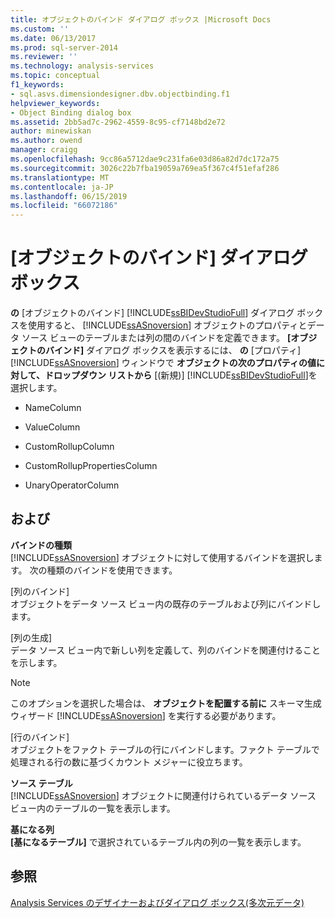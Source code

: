 ```yaml
---
title: オブジェクトのバインド ダイアログ ボックス |Microsoft Docs
ms.custom: ''
ms.date: 06/13/2017
ms.prod: sql-server-2014
ms.reviewer: ''
ms.technology: analysis-services
ms.topic: conceptual
f1_keywords:
- sql.asvs.dimensiondesigner.dbv.objectbinding.f1
helpviewer_keywords:
- Object Binding dialog box
ms.assetid: 2bb5ad7c-2962-4559-8c95-cf7148bd2e72
author: minewiskan
ms.author: owend
manager: craigg
ms.openlocfilehash: 9cc86a5712dae9c231fa6e03d86a82d7dc172a75
ms.sourcegitcommit: 3026c22b7fba19059a769ea5f367c4f51efaf286
ms.translationtype: MT
ms.contentlocale: ja-JP
ms.lasthandoff: 06/15/2019
ms.locfileid: "66072186"
---
```

# <a name="object-binding-dialog-box"></a>[オブジェクトのバインド] ダイアログ ボックス
  **の** [オブジェクトのバインド] [!INCLUDE[ssBIDevStudioFull](../includes/ssbidevstudiofull-md.md)] ダイアログ ボックスを使用すると、 [!INCLUDE[ssASnoversion](../includes/ssasnoversion-md.md)] オブジェクトのプロパティとデータ ソース ビューのテーブルまたは列の間のバインドを定義できます。 **[オブジェクトのバインド]** ダイアログ ボックスを表示するには、 **の** [プロパティ] [!INCLUDE[ssASnoversion](../includes/ssasnoversion-md.md)] ウィンドウで **オブジェクトの次のプロパティの値に対して、ドロップダウン リストから** [(新規)] [!INCLUDE[ssBIDevStudioFull](../includes/ssbidevstudiofull-md.md)]を選択します。  
  
-   NameColumn  
  
-   ValueColumn  
  
-   CustomRollupColumn  
  
-   CustomRollupPropertiesColumn  
  
-   UnaryOperatorColumn  
  
## <a name="options"></a>および  
 **バインドの種類**  
 [!INCLUDE[ssASnoversion](../includes/ssasnoversion-md.md)] オブジェクトに対して使用するバインドを選択します。 次の種類のバインドを使用できます。  
  
 [列のバインド]  
 オブジェクトをデータ ソース ビュー内の既存のテーブルおよび列にバインドします。  
  
 [列の生成]  
 データ ソース ビュー内で新しい列を定義して、列のバインドを関連付けることを示します。  
  
> [!NOTE]  
>  このオプションを選択した場合は、 **オブジェクトを配置する前に** スキーマ生成ウィザード [!INCLUDE[ssASnoversion](../includes/ssasnoversion-md.md)] を実行する必要があります。  
  
 [行のバインド]  
 オブジェクトをファクト テーブルの行にバインドします。ファクト テーブルで処理される行の数に基づくカウント メジャーに役立ちます。  
  
 **ソース テーブル**  
 [!INCLUDE[ssASnoversion](../includes/ssasnoversion-md.md)] オブジェクトに関連付けられているデータ ソース ビュー内のテーブルの一覧を表示します。  
  
 **基になる列**  
 **[基になるテーブル]** で選択されているテーブル内の列の一覧を表示します。  
  
## <a name="see-also"></a>参照  
 [Analysis Services のデザイナーおよびダイアログ ボックス&#40;多次元データ&#41;](analysis-services-designers-and-dialog-boxes-multidimensional-data.md)  
  
  
